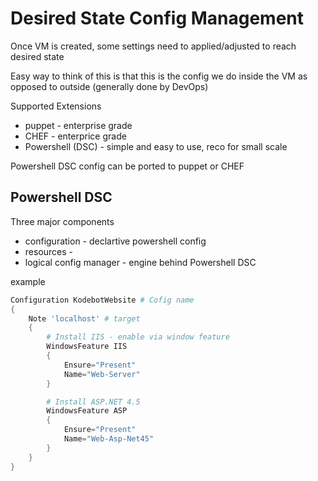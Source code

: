 # Desired State Config Management

Once VM is created, some settings need to applied/adjusted to reach desired state

Easy way to think of this is that this is the config we do inside the VM as opposed to outside (generally done by DevOps)

Supported Extensions
* puppet - enterprise grade
* CHEF - enterprice grade
* Powershell (DSC) - simple and easy to use, reco for small scale

Powershell DSC config can be ported to puppet or CHEF

## Powershell DSC

Three major components
* configuration - declartive powershell config
* resources - 
* logical config manager - engine behind Powershell DSC

example

``` iis.ps1
Configuration KodebotWebsite # Cofig name
{
    Note 'localhost' # target
    {
        # Install IIS - enable via window feature
        WindowsFeature IIS
        {
            Ensure="Present"
            Name="Web-Server"
        }

        # Install ASP.NET 4.5
        WindowsFeature ASP
        {
            Ensure="Present"
            Name="Web-Asp-Net45"
        }
    }
}

```